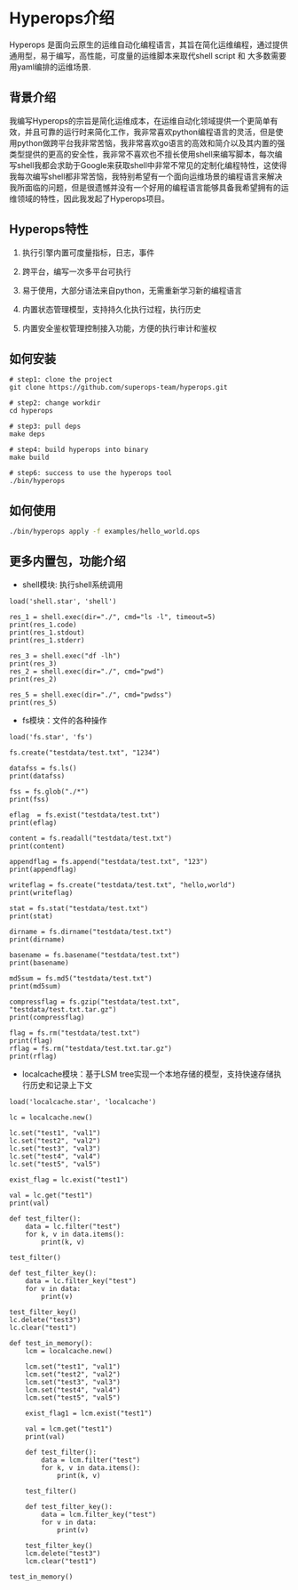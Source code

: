 # Hyperops介绍

Hyperops 是面向云原生的运维自动化编程语言，其旨在简化运维编程，通过提供通用型，易于编写，高性能，可度量的运维脚本来取代shell script 和 大多数需要用yaml编排的运维场景.

## 背景介绍

我编写Hyperops的宗旨是简化运维成本，在运维自动化领域提供一个更简单有效，并且可靠的运行时来简化工作，我非常喜欢python编程语言的灵活，但是使用python做跨平台我非常苦恼，我非常喜欢go语言的高效和简介以及其内置的强类型提供的更高的安全性，我非常不喜欢也不擅长使用shell来编写脚本，每次编写shell我都会求助于Google来获取shell中非常不常见的定制化编程特性，这使得我每次编写shell都非常苦恼，我特别希望有一个面向运维场景的编程语言来解决我所面临的问题，但是很遗憾并没有一个好用的编程语言能够具备我希望拥有的运维领域的特性，因此我发起了Hyperops项目。


## Hyperops特性

1. 执行引擎内置可度量指标，日志，事件

2. 跨平台，编写一次多平台可执行

3. 易于使用，大部分语法来自python，无需重新学习新的编程语言

4. 内置状态管理模型，支持持久化执行过程，执行历史

5. 内置安全鉴权管理控制接入功能，方便的执行审计和鉴权


## 如何安装

```
# step1: clone the project
git clone https://github.com/superops-team/hyperops.git

# step2: change workdir
cd hyperops

# step3: pull deps
make deps

# step4: build hyperops into binary
make build

# step6: success to use the hyperops tool
./bin/hyperops
```

## 如何使用

```bash
./bin/hyperops apply -f examples/hello_world.ops
```

## 更多内置包，功能介绍

* shell模块: 执行shell系统调用

```
load('shell.star', 'shell')

res_1 = shell.exec(dir="./", cmd="ls -l", timeout=5)
print(res_1.code)
print(res_1.stdout)
print(res_1.stderr)

res_3 = shell.exec("df -lh")
print(res_3)
res_2 = shell.exec(dir="./", cmd="pwd")
print(res_2)

res_5 = shell.exec(dir="./", cmd="pwdss")
print(res_5)

```


* fs模块：文件的各种操作

```
load('fs.star', 'fs')

fs.create("testdata/test.txt", "1234")

datafss = fs.ls()
print(datafss)

fss = fs.glob("./*")
print(fss)

eflag  = fs.exist("testdata/test.txt")
print(eflag)

content = fs.readall("testdata/test.txt")
print(content)

appendflag = fs.append("testdata/test.txt", "123")
print(appendflag)

writeflag = fs.create("testdata/test.txt", "hello,world")
print(writeflag)

stat = fs.stat("testdata/test.txt")
print(stat)

dirname = fs.dirname("testdata/test.txt")
print(dirname)

basename = fs.basename("testdata/test.txt")
print(basename)

md5sum = fs.md5("testdata/test.txt")
print(md5sum)

compressflag = fs.gzip("testdata/test.txt", "testdata/test.txt.tar.gz")
print(compressflag)

flag = fs.rm("testdata/test.txt")
print(flag)
rflag = fs.rm("testdata/test.txt.tar.gz")
print(rflag)
```

* localcache模块：基于LSM tree实现一个本地存储的模型，支持快速存储执行历史和记录上下文

```
load('localcache.star', 'localcache')

lc = localcache.new()

lc.set("test1", "val1")
lc.set("test2", "val2")
lc.set("test3", "val3")
lc.set("test4", "val4")
lc.set("test5", "val5")

exist_flag = lc.exist("test1")

val = lc.get("test1")
print(val)

def test_filter():
    data = lc.filter("test")
    for k, v in data.items():
        print(k, v)

test_filter()

def test_filter_key():
    data = lc.filter_key("test")
    for v in data:
        print(v)

test_filter_key()
lc.delete("test3")
lc.clear("test1")

def test_in_memory():
    lcm = localcache.new()

    lcm.set("test1", "val1")
    lcm.set("test2", "val2")
    lcm.set("test3", "val3")
    lcm.set("test4", "val4")
    lcm.set("test5", "val5")

    exist_flag1 = lcm.exist("test1")

    val = lcm.get("test1")
    print(val)

    def test_filter():
        data = lcm.filter("test")
        for k, v in data.items():
            print(k, v)

    test_filter()

    def test_filter_key():
        data = lcm.filter_key("test")
        for v in data:
            print(v)

    test_filter_key()
    lcm.delete("test3")
    lcm.clear("test1")

test_in_memory()
```
